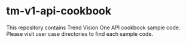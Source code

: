 # tm-v1-api-cookbook
This repository contains Trend Vision One API cookbook sample code. Please visit user case directories to find each sample code.
